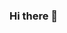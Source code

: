 ### Hi there 👋

<!--
**JAPITOY/JAPITOY** is a ✨ _special_ ✨ repository because its `README.md` (this file) appears on your GitHub profile.

### HARRY POTTER SERIES

Harry Potter and the Philosopher's Stone (2001)
Harry Potter and the Chamber of Secrets (2002)
Harry Potter and the Prisoner of Azkaban (2004)
Harry Potter and the Goblet of Fire (2005)
Harry Potter and the Order of the Phoenix (2007)
Harry Potter and the Half-Blood Prince (2009)
Harry Potter and The Deathly Hallows Part 1.
Harry Potter and The Deathly Hallows Part 2.
-->
